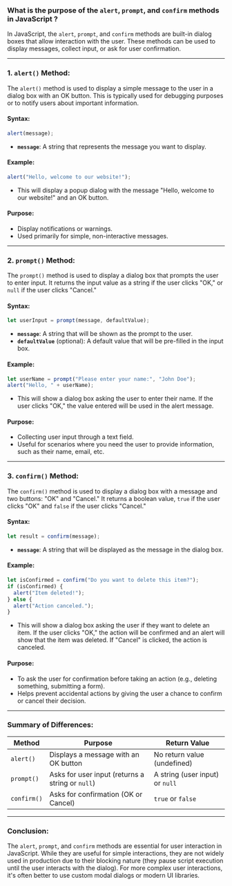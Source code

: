 ### **What is the purpose of the `alert`, `prompt`, and `confirm` methods in JavaScript ?**

In JavaScript, the `alert`, `prompt`, and `confirm` methods are built-in dialog boxes that allow interaction with the user. These methods can be used to display messages, collect input, or ask for user confirmation.

---

### 1. **`alert()` Method**:

The `alert()` method is used to display a simple message to the user in a dialog box with an OK button. This is typically used for debugging purposes or to notify users about important information.

#### Syntax:

```javascript
alert(message);
```

- **`message`**: A string that represents the message you want to display.

#### Example:

```javascript
alert("Hello, welcome to our website!");
```

- This will display a popup dialog with the message "Hello, welcome to our website!" and an OK button.

#### Purpose:

- Display notifications or warnings.
- Used primarily for simple, non-interactive messages.

---

### 2. **`prompt()` Method**:

The `prompt()` method is used to display a dialog box that prompts the user to enter input. It returns the input value as a string if the user clicks "OK," or `null` if the user clicks "Cancel."

#### Syntax:

```javascript
let userInput = prompt(message, defaultValue);
```

- **`message`**: A string that will be shown as the prompt to the user.
- **`defaultValue`** (optional): A default value that will be pre-filled in the input box.

#### Example:

```javascript
let userName = prompt("Please enter your name:", "John Doe");
alert("Hello, " + userName);
```

- This will show a dialog box asking the user to enter their name. If the user clicks "OK," the value entered will be used in the alert message.

#### Purpose:

- Collecting user input through a text field.
- Useful for scenarios where you need the user to provide information, such as their name, email, etc.

---

### 3. **`confirm()` Method**:

The `confirm()` method is used to display a dialog box with a message and two buttons: "OK" and "Cancel." It returns a boolean value, `true` if the user clicks "OK" and `false` if the user clicks "Cancel."

#### Syntax:

```javascript
let result = confirm(message);
```

- **`message`**: A string that will be displayed as the message in the dialog box.

#### Example:

```javascript
let isConfirmed = confirm("Do you want to delete this item?");
if (isConfirmed) {
  alert("Item deleted!");
} else {
  alert("Action canceled.");
}
```

- This will show a dialog box asking the user if they want to delete an item. If the user clicks "OK," the action will be confirmed and an alert will show that the item was deleted. If "Cancel" is clicked, the action is canceled.

#### Purpose:

- To ask the user for confirmation before taking an action (e.g., deleting something, submitting a form).
- Helps prevent accidental actions by giving the user a chance to confirm or cancel their decision.

---

### Summary of Differences:

| Method      | Purpose                                          | Return Value                    |
| ----------- | ------------------------------------------------ | ------------------------------- |
| `alert()`   | Displays a message with an OK button             | No return value (undefined)     |
| `prompt()`  | Asks for user input (returns a string or `null`) | A string (user input) or `null` |
| `confirm()` | Asks for confirmation (OK or Cancel)             | `true` or `false`               |

---

### Conclusion:

The `alert`, `prompt`, and `confirm` methods are essential for user interaction in JavaScript. While they are useful for simple interactions, they are not widely used in production due to their blocking nature (they pause script execution until the user interacts with the dialog). For more complex user interactions, it's often better to use custom modal dialogs or modern UI libraries.